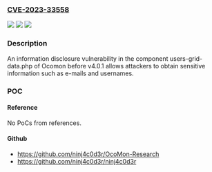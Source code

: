 ### [CVE-2023-33558](https://cve.mitre.org/cgi-bin/cvename.cgi?name=CVE-2023-33558)
![](https://img.shields.io/static/v1?label=Product&message=n%2Fa&color=blue)
![](https://img.shields.io/static/v1?label=Version&message=n%2Fa&color=blue)
![](https://img.shields.io/static/v1?label=Vulnerability&message=n%2Fa&color=brighgreen)

### Description

An information disclosure vulnerability in the component users-grid-data.php of Ocomon before v4.0.1 allows attackers to obtain sensitive information such as e-mails and usernames.

### POC

#### Reference
No PoCs from references.

#### Github
- https://github.com/ninj4c0d3r/OcoMon-Research
- https://github.com/ninj4c0d3r/ninj4c0d3r

